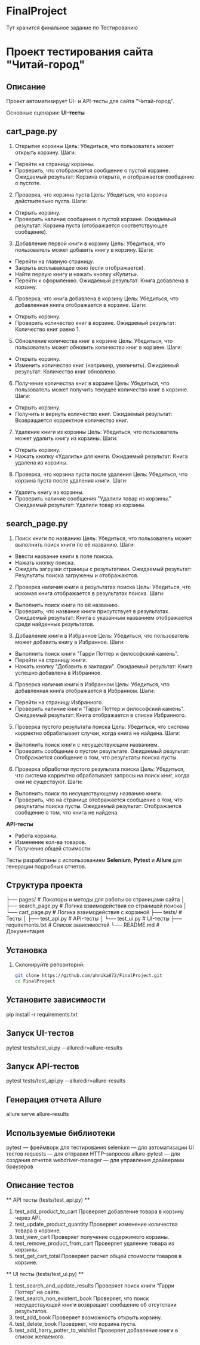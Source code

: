 # FinalProject
Тут хранится финальное задание по Тестированию 
# Проект тестирования сайта "Читай-город"

## Описание
Проект автоматизирует UI- и API-тесты для сайта "Читай-город". 

Основные сценарии:
**UI-тесты**
## cart_page.py 
1. Открытие корзины
Цель: Убедиться, что пользователь может открыть корзину.
Шаги: 
- Перейти на страницу корзины.
- Проверить, что отображается сообщение о пустой корзине.
Ожидаемый результат: Корзина открыта, и отображается сообщение о пустоте.
2. Проверка, что корзина пуста
Цель: Убедиться, что корзина действительно пуста.
Шаги: 
- Открыть корзину.
- Проверить наличие сообщения о пустой корзине.
Ожидаемый результат: Корзина пуста (отображается соответствующее сообщение).
3. Добавление первой книги в корзину
Цель: Убедиться, что пользователь может добавить книгу в корзину.
Шаги: 
- Перейти на главную страницу.
- Закрыть всплывающее окно (если отображается).
- Найти первую книгу и нажать кнопку «Купить».
- Перейти к оформлению.
Ожидаемый результат: Книга добавлена в корзину.
4. Проверка, что книга добавлена в корзину
Цель: Убедиться, что добавленная книга отображается в корзине.
Шаги: 
- Открыть корзину.
- Проверить количество книг в корзине.
Ожидаемый результат: Количество книг равно 1.
5. Обновление количества книг в корзине
Цель: Убедиться, что пользователь может обновить количество книг в корзине.
Шаги: 
- Открыть корзину.
- Изменить количество книг (например, увеличить).
Ожидаемый результат: Количество книг обновлено.
6. Получение количества книг в корзине
Цель: Убедиться, что пользователь может получить текущее количество книг в корзине.
Шаги:
- Открыть корзину.
- Получить и вернуть количество книг.
Ожидаемый результат: Возвращается корректное количество книг.
7. Удаление книги из корзины
Цель: Убедиться, что пользователь может удалить книгу из корзины.
Шаги:
- Открыть корзину.
- Нажать кнопку «Удалить» для книги.
Ожидаемый результат: Книга удалена из корзины.
8. Проверка, что корзина пуста после удаления
Цель: Убедиться, что корзина пуста после удаления книги.
Шаги:
- Удалить книгу из корзины.
- Проверить наличие сообщения "Удалили товар из корзины."
Ожидаемый результат: Удалили товар из корзины.

## search_page.py
1. Поиск книги по названию
Цель: Убедиться, что пользователь может выполнить поиск книги по её названию.
Шаги:
- Ввести название книги в поле поиска.
- Нажать кнопку поиска.
- Ожидать загрузки страницы с результатами.
Ожидаемый результат: Результаты поиска загружены и отображаются.
2. Проверка наличия книги в результатах поиска
Цель: Убедиться, что искомая книга отображается в результатах поиска.
Шаги:
- Выполнить поиск книги по её названию.
- Проверить, что название книги присутствует в результатах.
Ожидаемый результат: Книга с указанным названием отображается среди найденных результатов.
3. Добавление книги в Избранное
Цель: Убедиться, что пользователь может добавить книгу в Избранное.
Шаги:
- Выполнить поиск книги "Гарри Поттер и философский камень".
- Перейти на страницу книги.
- Нажать кнопку "Добавить в закладки".
Ожидаемый результат: Книга успешно добавлена в Избранное.
4. Проверка наличия книги в Избранном
Цель: Убедиться, что добавленная книга отображается в Избранном.
Шаги:
- Перейти на страницу Избранного.
- Проверить наличие книги "Гарри Поттер и философский камень".
Ожидаемый результат: Книга отображается в списке Избранного.
5. Проверка пустого результата поиска
Цель: Убедиться, что система корректно обрабатывает случаи, когда книга не найдена.
Шаги:
- Выполнить поиск книги с несуществующим названием.
- Проверить сообщение о пустом результате.
Ожидаемый результат: Отображается сообщение о том, что результаты поиска пусты.
6. Проверка обработки пустого результата поиска
Цель: Убедиться, что система корректно обрабатывает запросы на поиск книг, когда они не существуют.
Шаги:
- Выполнить поиск по несуществующему названию книги.
- Проверить, что на странице отображается сообщение о том, что результаты поиска пусты.
Ожидаемый результат: Отображается сообщение о том, что книга не найдена.

**API-тесты**
- Работа корзины.
- Изменение кол-ва товаров.
- Получение общей стоимости.

Тесты разработаны с использованием **Selenium**, **Pytest** и **Allure** для генерации подробных отчетов.

## Структура проекта
├── pages/                  # Локаторы и методы для работы со страницами сайта
│   ├── search_page.py      # Логика взаимодействия со страницей поиска
│   └── cart_page.py        # Логика взаимодействия с корзиной
├── tests/                  # Тесты
│   ├── test_api.py         # API-тесты
│   └── test_ui.py          # UI-тесты
├── requirements.txt        # Список зависимостей
└── README.md               # Документация



## Установка
1. Склонируйте репозиторий:
   ```bash
   git clone https://github.com/ahnika872/FinalProject.git
   cd FinalProject

## Установите зависимости
pip install -r requirements.txt

## Запуск UI-тестов
pytest tests/test_ui.py --alluredir=allure-results

## Запуск API-тестов
pytest tests/test_api.py --alluredir=allure-results

## Генерация отчета Allure
allure serve allure-results

## Используемые библиотеки
pytest — фреймворк для тестирования
selenium — для автоматизации UI тестов
requests — для отправки HTTP-запросов
allure-pytest — для создания отчетов
webdriver-manager — для управления драйверами браузеров

## Описание тестов

** API тесты (tests/test_api.py) **

1.	test_add_product_to_cart
Проверяет добавление товара в корзину через API.
2.	test_update_product_quantity
Проверяет изменение количества товара в корзине.
3.	test_view_cart
Проверяет получение содержимого корзины.
4.	test_remove_product_from_cart
Проверяет удаление товара из корзины.
5.	test_get_cart_total
Проверяет расчет общей стоимости товаров в корзине.

** UI тесты (tests/test_ui.py) **

1.	test_search_and_update_results
Проверяет поиск книги “Гарри Поттер” на сайте.
2.	test_search_non_existent_book
Проверяет, что поиск несуществующей книги возвращает сообщение об отсутствии результатов.
3.	test_add_book
Проверяет возможность открыть корзину.
4.	test_delete_book
Проверяет, что корзина пуста.
5.	test_add_harry_potter_to_wishlist
Проверяет добавление книги в список желаемого.
